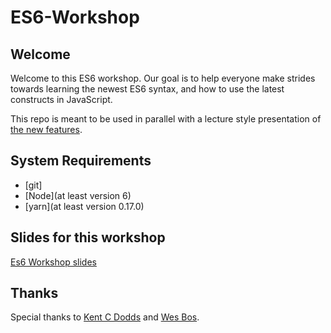 # ES6-Workshop

## Welcome

Welcome to this ES6 workshop. Our goal is to help everyone make strides towards learning the newest ES6 syntax, and
how to use the latest constructs in JavaScript.

This repo is meant to be used in parallel with a lecture style presentation of
[the new features](https://github.com/lukehoban/es6features).

## System Requirements

- [git]
- [Node](at least version 6)
- [yarn](at least version 0.17.0)

## Slides for this workshop

[Es6 Workshop slides](https://slides.com/navimarella/es6-workshop#/)

## Thanks

Special thanks to [Kent C Dodds](https://twitter.com/kentcdodds) and [Wes Bos](https://twitter.com/wesbos).
